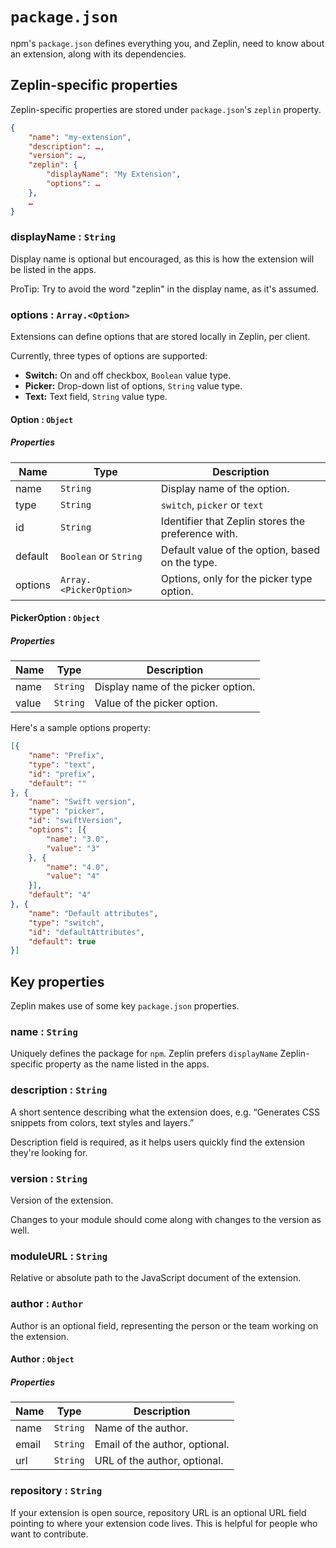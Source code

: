 # `package.json`

npm's `package.json` defines everything you, and Zeplin, need to know about an extension, along with its dependencies.

## Zeplin-specific properties

Zeplin-specific properties are stored under `package.json`'s `zeplin` property.

```json
{
    "name": "my-extension",
    "description": …,
    "version": …,
    "zeplin": {
        "displayName": "My Extension",
        "options": …
    },
    …
}
```

### displayName : `String`

Display name is optional but encouraged, as this is how the extension will be listed in the apps.

ProTip: Try to avoid the word "zeplin" in the display name, as it's assumed.

### options : `Array.<Option>`

Extensions can define options that are stored locally in Zeplin, per client.

Currently, three types of options are supported:

- **Switch:** On and off checkbox, `Boolean` value type.
- **Picker:** Drop-down list of options, `String` value type.
- **Text:** Text field, `String` value type.

#### Option : <code>Object</code>

##### Properties

| Name | Type | Description |
| --- | --- | --- |
| name | `String` | Display name of the option. |
| type | `String` | `switch`, `picker` or `text` |
| id | `String` | Identifier that Zeplin stores the preference with. |
| default | `Boolean` or `String` | Default value of the option, based on the type. |
| options | `Array.<PickerOption>` | Options, only for the picker type option. |

#### PickerOption : <code>Object</code>

##### Properties

| Name | Type | Description |
| --- | --- | --- |
| name | <code>String</code> | Display name of the picker option. |
| value | <code>String</code> | Value of the picker option. |

Here's a sample options property:

```json
[{
    "name": "Prefix",
    "type": "text",
    "id": "prefix",
    "default": ""
}, {
    "name": "Swift version",
    "type": "picker",
    "id": "swiftVersion",
    "options": [{
        "name": "3.0",
        "value": "3"
    }, {
        "name": "4.0",
        "value": "4"
    }],
    "default": "4"
}, {
    "name": "Default attributes",
    "type": "switch",
    "id": "defaultAttributes",
    "default": true
}]
```

## Key properties

Zeplin makes use of some key `package.json` properties.

### name : `String`

Uniquely defines the package for `npm`. Zeplin prefers  `displayName` Zeplin-specific property as the name listed in the apps.

### description : `String`

A short sentence describing what the extension does, e.g. “Generates CSS snippets from colors, text styles and layers.”

Description field is required, as it helps users quickly find the extension they're looking for.

### version : `String`

Version of the extension.

Changes to your module should come along with changes to the version as well.

### moduleURL : `String`

Relative or absolute path to the JavaScript document of the extension.

### author : `Author`

Author is an optional field, representing the person or the team working on the extension.

#### Author : <code>Object</code>

##### Properties

| Name | Type | Description |
| --- | --- | --- |
| name | `String` | Name of the author. |
| email | `String` | Email of the author, optional. |
| url | `String` | URL of the author, optional. |

### repository : `String`

If your extension is open source, repository URL is an optional URL field pointing to where your extension code lives. This is helpful for people who want to contribute.

